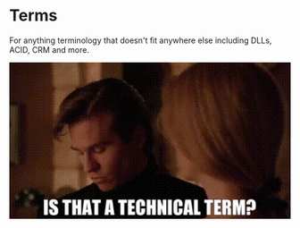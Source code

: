 # Terms

For anything terminology that doesn't fit anywhere else including DLLs, ACID, CRM and more.

<img src="../assets/images/batman-forever-is-that-a-technical-term.gif" width="800">